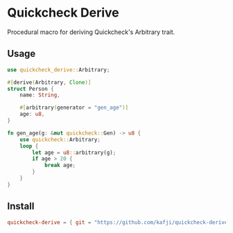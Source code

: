 # Quickcheck Derive

Procedural macro for deriving Quickcheck's Arbitrary trait.

## Usage

```rust
use quickcheck_derive::Arbitrary;

#[derive(Arbitrary, Clone)]
struct Person {
    name: String,

    #[arbitrary(generator = "gen_age")]
    age: u8,
}

fn gen_age(g: &mut quickcheck::Gen) -> u8 {
    use quickcheck::Arbitrary;
    loop {
        let age = u8::arbitrary(g);
        if age > 20 {
            break age;
        }
    }
}
```

## Install

```toml
quickcheck-derive = { git = "https://github.com/kafji/quickcheck-derive", tag = "v0.2.0" }
```
